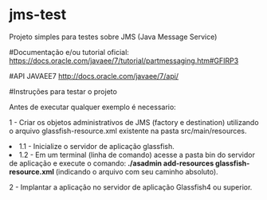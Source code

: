# jms-test
Projeto simples para testes sobre JMS (Java Message Service)

#Documentação e/ou tutorial oficial:
https://docs.oracle.com/javaee/7/tutorial/partmessaging.htm#GFIRP3

#API JAVAEE7
http://docs.oracle.com/javaee/7/api/

#Instruções para testar o projeto

Antes de executar qualquer exemplo é necessario:

1 - Criar os objetos administrativos de JMS (factory e destination) utilizando o arquivo glassfish-resource.xml existente na pasta src/main/resources. 
<br />
<lu>
	<li>1.1 - Inicialize o servidor de aplicação glassfish.</li>
	<li>1.2 - Em um terminal (linha de comando) acesse a pasta bin do servidor de aplicação
		e execute o comando:<b> ./asadmin add-resources glassfish-resource.xml </b>(indicando o arquivo com seu caminho absoluto).</li>
</lu>

2 - Implantar a aplicação no servidor de aplicação Glassfish4 ou superior.
